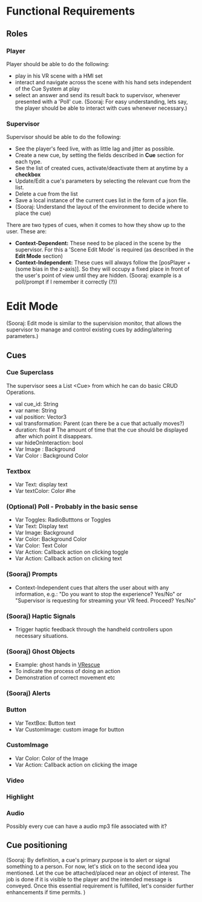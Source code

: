 # Functional Requirements

## Roles

### Player

Player should be able to do the following:

- play in his VR scene with a HMI set
- interact and navigate across the scene with his hand sets independent of the Cue System at play
- select an answer and send its result back to supervisor, whenever presented with a 'Poll' cue. (Sooraj: For easy understanding, lets say, the player should be able to interact with cues whenever necessary.)

### Supervisor

Supervisor should be able to do the following:

- See the player's feed live, with as little lag and jitter as possible.
- Create a new cue, by setting the fields described in **Cue** section for each type.
- See the list of created cues, activate/deactivate them at anytime by a **checkbox**
- Update/Edit a cue's parameters by selecting the relevant cue from the list.
- Delete a cue from the list
- Save a local instance of the current cues list in the form of a json file.
- (Sooraj: Understand the layout of the environment to decide where to place the cue)

There are two types of cues, when it comes to how they show up to the user. These are:

- **Context-Dependent:** These need to be placed in the scene by the supervisor. For this a 'Scene Edit Mode' is required (as described in the **Edit Mode** section)
- **Context-Independent:** These cues will always follow the  [posPlayer + (some bias in the z-axis)]. So they will occupy a fixed place in front of the user's point of view until they are hidden. (Sooraj: example is a poll/prompt if I remember it correctly (?))


# Edit Mode
(Sooraj: Edit mode is similar to the supervision monitor, that allows the supervisor to manage and control existing cues by adding/altering parameters.)

## Cues

### Cue Superclass

The supervisor sees a List \<Cue> from which he can do basic CRUD Operations.

- val cue_id: String
- var name: String
- val position: Vector3
- val transformation: Parent (can there be a cue that actually moves?)
- duration: float # The amount of time that the cue should be displayed after which point it disappears.
- var hideOnInteraction: bool
- Var Image : Background
- Var Color : Background Color

### Textbox

* Var Text: display text
* Var textColor: Color #he

### (Optional) Poll - Probably in the basic sense

- Var Toggles: RadioButttons or Toggles
- Var Text: Display text
- Var Image: Background
- Var Color: Background Color
- Var Color: Text Color
- Var Action: Callback action on clicking toggle
- Var Action: Callback action on clicking text

### (Sooraj) Prompts 

- Context-Independent cues that alters the user about with any information, e.g.: "Do you want to stop the experience? Yes/No" or "Supervisor is requesting for streaming your VR feed. Proceed? Yes/No"

### (Sooraj) Haptic Signals

- Trigger haptic feedback through the handheld controllers upon necessary situations. 

### (Sooraj) Ghost Objects

- Example: ghost hands in [VRescue](http://hci.uni-wuerzburg.de/projects/vrescue/)
- To indicate the process of doing an action 
- Demonstration of correct movement etc 

### (Sooraj) Alerts

### Button

* Var TextBox: Button text
* Var CustomImage: custom image for button

### CustomImage

* Var Color: Color of the Image
* Var Action: Callback action on clicking the image

### Video

### Highlight


### Audio

Possibly every cue can have a audio mp3 file associated with it?

## Cue positioning 

(Sooraj: By definition, a cue's primary purpose is to alert or signal something to a person. For now, let's stick on to the second idea you mentioned. Let the cue be attached/placed near an object of interest. The job is done if it is visible to the player and the intended message is conveyed. Once this essential requirement is fulfilled, let's consider further enhancements if time permits.  )
